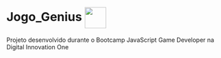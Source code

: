 # Jogo_Genius <img align="center" height="50" src="https://user-images.githubusercontent.com/67704261/119411020-1bbc4c80-bcc0-11eb-9f5b-06c3d109fa40.png" />
Projeto desenvolvido durante o Bootcamp JavaScript Game Developer na Digital Innovation One


